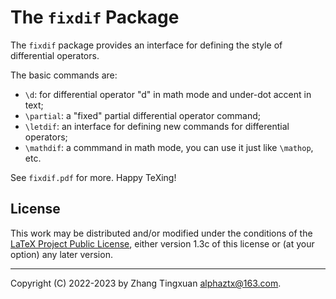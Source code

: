 # The `fixdif` Package

The `fixdif` package provides an interface for defining the style of differential operators.

The basic commands are:

- `\d`: for differential operator "d" in math mode and under-dot accent in text;
- `\partial`: a "fixed" partial differential operator command;
- `\letdif`: an interface for defining new commands for differential operators;
- `\mathdif`: a commmand in math mode, you can use it just like `\mathop`, etc.

See `fixdif.pdf` for more. Happy TeXing!

## License

This work may be distributed and/or modified under the conditions of
the [LaTeX Project Public License](http://www.latex-project.org/lppl.txt),
either version 1.3c of this license or (at your option) any later version.

------

Copyright (C) 2022-2023 by Zhang Tingxuan <alphaztx@163.com>.
